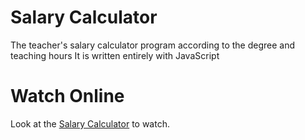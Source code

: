 # Salary Calculator

The teacher's salary calculator program according to the degree and teaching hours
It is written entirely with JavaScript

# Watch Online

Look at the [Salary Calculator](https://alisaadatvand.github.io/SalaryJS) to watch.

